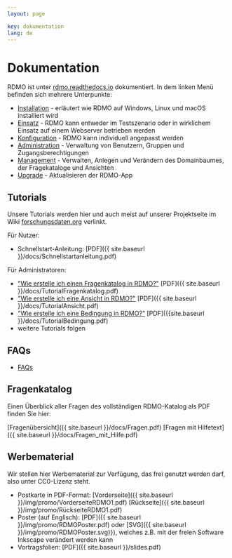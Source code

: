 ```yaml
---
layout: page

key: dokumentation
lang: de
---
```


Dokumentation
=============

RDMO ist unter [rdmo.readthedocs.io](http://rdmo.readthedocs.io/de/latest) dokumentiert. In dem linken Menü befinden sich mehrere Unterpunkte:

* [Installation](http://rdmo.readthedocs.io/de/latest/installation/index.html) - erläutert wie RDMO auf Windows, Linux und macOS installiert wird
* [Einsatz](http://rdmo.readthedocs.io/de/latest/deployment/index.html) - RDMO kann entweder im Testszenario oder in wirklichem Einsatz auf einem Webserver betrieben werden
* [Konfiguration](http://rdmo.readthedocs.io/de/latest/configuration/index.html) - RDMO kann individuell angepasst werden
* [Administration](http://rdmo.readthedocs.io/de/latest/administration/index.html) - Verwaltung von Benutzern, Gruppen und Zugangsberechtigungen
* [Management](http://rdmo.readthedocs.io/de/latest/management/index.html) - Verwalten, Anlegen und Verändern des Domainbaumes, der Fragekataloge und Ansichten
* [Upgrade](http://rdmo.readthedocs.io/de/latest/upgrade/index.html) - Aktualisieren der RDMO-App

Tutorials
---------

Unsere Tutorials werden hier und auch meist auf unserer Projektseite im Wiki [forschungsdaten.org](http://forschungsdaten.org/index.php/RDMO) verlinkt.

Für Nutzer:

* Schnellstart-Anleitung: [PDF]({{ site.baseurl }}/docs/Schnellstartanleitung.pdf)

Für Administratoren:

* ["Wie erstelle ich einen Fragenkatalog in RDMO?"](http://www.forschungsdaten.org/index.php/Katalog_erstellen) [PDF]({{ site.baseurl }}/docs/TutorialFragenkatalog.pdf)
* ["Wie erstelle ich eine Ansicht in RDMO?"](http://www.forschungsdaten.org/index.php/Ansicht_erstellen) [PDF]({{ site.baseurl }}/docs/TutorialAnsicht.pdf)
* ["Wie erstelle ich eine Bedingung in RDMO?"](http://www.forschungsdaten.org/index.php/Bedingung_erstellen) [PDF]({{site.baseurl }}/docs/TutorialBedingung.pdf)
* weitere Tutorials folgen

FAQs
----

* [FAQs](http://www.forschungsdaten.org/index.php/FAQs)

Fragenkatalog
-------------

Einen Überblick aller Fragen des vollständigen RDMO-Katalog als PDF finden Sie hier:

[Fragenübersicht]({{ site.baseurl }}/docs/Fragen.pdf)	[Fragen mit Hilfetext]({{ site.baseurl }}/docs/Fragen_mit_Hilfe.pdf)


Werbematerial
-------------

Wir stellen hier Werbematerial zur Verfügung, das frei genutzt werden darf, also unter CC0-Lizenz steht.

* Postkarte in PDF-Format: [Vorderseite]({{ site.baseurl }}/img/promo/VorderseiteRDMO1.pdf) [Rückseite]({{ site.baseurl }}/img/promo/RückseiteRDMO1.pdf)
* Poster (auf Englisch): [PDF]({{ site.baseurl }}/img/promo/RDMOPoster.pdf) oder [SVG]({{ site.baseurl }}/img/promo/RDMOPoster.svg}}), welches z.B. mit der freien Software Inkscape verändert werden kann 
* Vortragsfolien: [PDF]({{ site.baseurl }}/slides.pdf)
